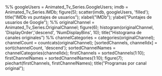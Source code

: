%%
googleUsers = Animated_Tv_Series.GoogleUsers;
imdb = Animated_Tv_Series.IMDb;
figure(5);
scatter(imdb, googleUsers, 'filled');
title("IMDb vs puntajes de usuarios");
xlabel("IMDb");
ylabel("Puntajes de usuarios de Google");
%%
originalChannel = Animated_Tv_Series.OriginalChannel;
figure(6);
histogram(originalChannel, 'DisplayOrder','descend', 'NumDisplayBins', 10);
title("Histograma de canales originales")
%%
channelCategories = categories(originalChannel);
channelCount = countcats(originalChannel);
[sortedChannels, channelIdx] = sort(channelCount, 'descend');
sortedChannelNames = channelCategories(channelIdx);
firstChannels = sortedChannels(1:10);
firstChannelNames = sortedChannelNames(1:10);
figure(7);
piechart(firstChannels, firstChannelNames);
title("Programas por canal original");
